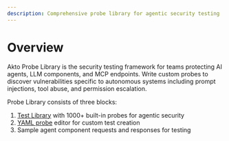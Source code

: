 ```yaml
---
description: Comprehensive probe library for agentic security testing
---
```


# Overview

Akto Probe Library is the security testing framework for teams protecting AI agents, LLM components, and MCP endpoints. Write custom probes to discover vulnerabilities specific to autonomous systems including prompt injections, tool abuse, and permission escalation.

Probe Library consists of three blocks:

1. [Test Library](test-library.md) with 1000+ built-in probes for agentic security
2. [YAML probe](test-yaml.md) editor for custom test creation
3. Sample agent component requests and responses for testing

<figure><img src="../../.gitbook/assets/Test Editor.png" alt=""><figcaption></figcaption></figure>
